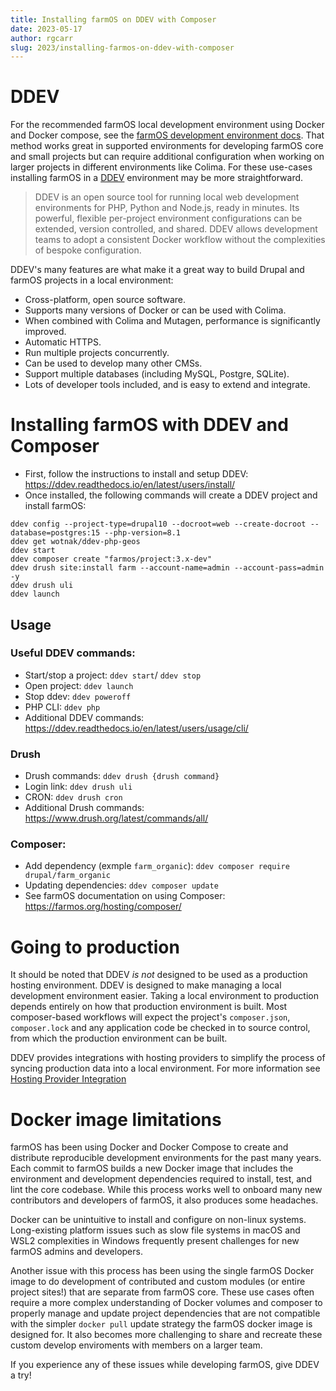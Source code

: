 ```yaml
---
title: Installing farmOS on DDEV with Composer
date: 2023-05-17
author: rgcarr
slug: 2023/installing-farmos-on-ddev-with-composer
---
```


# DDEV

For the recommended farmOS local development environment using Docker and Docker compose, see the 
[farmOS development environment docs](https://farmos.org/development/environment). That method works great in
supported environments for developing farmOS core and small projects but can
require additional configuration when working on larger projects in different
environments like Colima. For these use-cases installing farmOS in a
[DDEV](https://ddev.com/) environment may be more straightforward.

> DDEV is an open source tool for running local web development environments for PHP, Python and Node.js, ready in minutes. Its powerful, flexible per-project environment configurations can be extended, version controlled, and shared. DDEV allows development teams to adopt a consistent Docker workflow without the complexities of bespoke configuration.

DDEV's many features are what make it a great way to build Drupal and farmOS
projects in a local environment:

* Cross-platform, open source software.
* Supports many versions of Docker or can be used with Colima.
* When combined with Colima and Mutagen, performance is significantly improved.
* Automatic HTTPS.
* Run multiple projects concurrently.
* Can be used to develop many other CMSs.
* Support multiple databases (including MySQL, Postgre, SQLite).
* Lots of developer tools included, and is easy to extend and integrate.  

# Installing farmOS with DDEV and Composer

- First, follow the instructions to install and setup DDEV: https://ddev.readthedocs.io/en/latest/users/install/
- Once installed, the following commands will create a DDEV project and install farmOS:

```
ddev config --project-type=drupal10 --docroot=web --create-docroot --database=postgres:15 --php-version=8.1
ddev get wotnak/ddev-php-geos
ddev start
ddev composer create "farmos/project:3.x-dev"
ddev drush site:install farm --account-name=admin --account-pass=admin -y
ddev drush uli
ddev launch
```

## Usage

### Useful DDEV commands:
- Start/stop a project: `ddev start`/ `ddev stop`
- Open project: `ddev launch`
- Stop ddev: `ddev poweroff`
- PHP CLI: `ddev php`
- Additional DDEV commands: https://ddev.readthedocs.io/en/latest/users/usage/cli/

### Drush
- Drush commands: `ddev drush {drush command}`
- Login link: `ddev drush uli`
- CRON: `ddev drush cron`
- Additional Drush commands: https://www.drush.org/latest/commands/all/

### Composer:
- Add dependency (exmple `farm_organic`): `ddev composer require drupal/farm_organic`
- Updating dependencies: `ddev composer update`
- See farmOS documentation on using Composer: https://farmos.org/hosting/composer/

# Going to production

It should be noted that DDEV _is not_ designed to be used as a production
hosting environment. DDEV is designed to make managing a local development
environment easier. Taking a local environment to production depends entirely
on how that production environment is built. Most composer-based workflows
will expect the project's `composer.json`, `composer.lock` and any application
code be checked in to source control, from which the production environment
can be built.

DDEV provides integrations with hosting providers to simplify the process of
syncing production data into a local environment. For more information see
[Hosting Provider Integration](https://ddev.readthedocs.io/en/stable/users/providers/)

# Docker image limitations

farmOS has been using Docker and Docker Compose to create and distribute
reproducible development environments for the past many years. Each commit to
farmOS builds a new Docker image that includes the environment and development
dependencies required to install, test, and lint the core codebase. While this
process works well to onboard many new contributors and developers of
farmOS, it also produces some headaches.

Docker can be unintuitive to install and configure on non-linux systems. Long-existing platform issues
such as slow file systems in macOS and WSL2 complexities in Windows frequently present challenges for
new farmOS admins and developers.

Another issue with this process has been using the single farmOS Docker image
to do development of contributed and custom modules (or entire project sites!)
that are separate from farmOS core. These use cases often require a more
complex understanding of Docker volumes and composer to properly manage and
update project dependencies that are not compatible with the simpler
`docker pull` update strategy the farmOS docker image is designed for. It also
becomes more challenging to share and recreate these custom develop enviroments
with members on a larger team.

If you experience any of these issues while developing farmOS, give DDEV a try!
